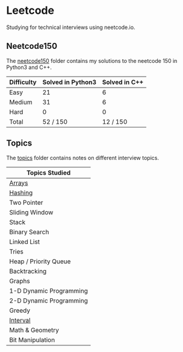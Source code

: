 # Leetcode

Studying for technical interviews using neetcode.io. 

## Neetcode150

The [neetcode150](./neetcode150/) folder contains my solutions to the neetcode 150 in Python3 and C++.

| Difficulty | Solved in Python3 | Solved in C++
|------------|-------------------|---------------
| Easy       | 21                | 6
| Medium     | 31                | 6
| Hard       | 0                 | 0 
| Total      | 52 / 150          | 12 / 150

## Topics

The [topics](./topics) folder contains notes on different interview topics.

| Topics Studied |
|------------------------
| [Arrays](./topics/arrays.md)
| [Hashing](./topics/hashing.md)
| Two Pointer
| Sliding Window
| Stack
| Binary Search
| Linked List
| Tries
| Heap / Priority Queue 
| Backtracking
| Graphs
| 1-D Dynamic Programming
| 2-D Dynamic Programming
| Greedy
| [Interval](./topics/intervals.md)
| Math & Geometry
| Bit Manipulation
